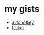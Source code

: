 # my gists

- [autohotkey](https://github.com/davebrny/my-gists/tree/master/autohotkey)  
- [tasker](https://github.com/davebrny/my-gists/tree/master/tasker)  
